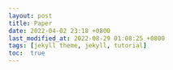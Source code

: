 ```yaml
---
layout: post
title: Paper
date: 2022-04-02 23:18 +0800
last_modified_at: 2022-08-29 01:08:25 +0800
tags: [jekyll theme, jekyll, tutorial]
toc:  true
---
```


